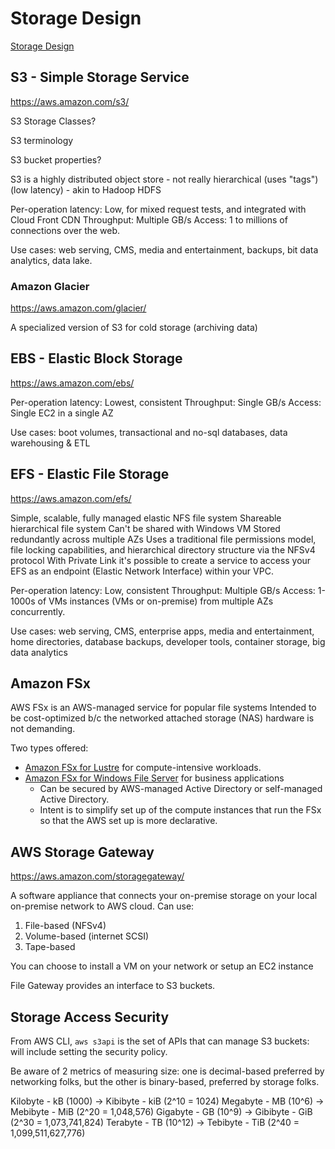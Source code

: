 
# Storage Design

[Storage Design](https://www.linkedin.com/learning/aws-certified-solutions-architect-associate-saa-c02-2-storage-design/storage-services?contextUrn=urn%3Ali%3AlyndaLearningPath%3A5f0f83ce498e4916ed6c9b22)

## S3 - Simple Storage Service

https://aws.amazon.com/s3/


S3 Storage Classes?

S3 terminology

S3 bucket properties?


S3 is a highly distributed object store - not really hierarchical (uses "tags")
(low latency) - akin to Hadoop HDFS

Per-operation latency: Low, for mixed request tests, and integrated with Cloud Front CDN
Throughput: Multiple GB/s
Access: 1 to millions of connections over the web.

Use cases: web serving, CMS, media and entertainment, backups, bit data analytics, data lake.

### Amazon Glacier

https://aws.amazon.com/glacier/

A specialized version of S3 for cold storage (archiving data)


## EBS - Elastic Block Storage

https://aws.amazon.com/ebs/

Per-operation latency: Lowest, consistent
Throughput: Single GB/s
Access: Single EC2 in a single AZ

Use cases: boot volumes, transactional and no-sql databases, data warehousing & ETL

## EFS - Elastic File Storage

https://aws.amazon.com/efs/

Simple, scalable, fully managed elastic NFS file system 
Shareable hierarchical file system
Can't be shared with Windows VM
Stored redundantly across multiple AZs
Uses a traditional file permissions model, file locking capabilities, and hierarchical directory structure via the NFSv4 protocol
With Private Link it's possible to create a service to access your EFS as an endpoint (Elastic Network Interface) within your VPC.

Per-operation latency: Low, consistent
Throughput: Multiple GB/s
Access: 1-1000s of VMs instances (VMs or on-premise) from multiple AZs concurrently.

Use cases: web serving, CMS, enterprise apps, media and entertainment, home directories, database backups, developer tools, container storage, big data analytics

## Amazon FSx

AWS FSx is an AWS-managed service for popular file systems
Intended to be cost-optimized b/c the networked attached storage (NAS) hardware is not demanding. 

Two types offered:
* [Amazon FSx for Lustre](https://aws.amazon.com/fsx/lustre/) for compute-intensive workloads.
* [Amazon FSx for Windows File Server](https://aws.amazon.com/fsx/windows/) for business applications
  * Can be secured by AWS-managed Active Directory or self-managed Active Directory.
  * Intent is to simplify set up of the compute instances that run the FSx so that the AWS set up is more declarative.


## AWS Storage Gateway

https://aws.amazon.com/storagegateway/

A software appliance that connects your on-premise storage on your local on-premise network to AWS cloud. Can use:

1. File-based (NFSv4) 
2. Volume-based (internet SCSI)
3. Tape-based

You can choose to install a VM on your network or setup an EC2 instance

File Gateway provides an interface to S3 buckets.

## Storage Access Security

From AWS CLI, `aws s3api` is the set of APIs that can manage S3 buckets: will include setting the security policy.

Be aware of 2 metrics of measuring size: one is decimal-based preferred by networking folks, but the other is binary-based, preferred by storage folks.

Kilobyte - kB (1000)  -> Kibibyte - kiB (2^10 = 1024)
Megabyte - MB (10^6)  -> Mebibyte - MiB (2^20 = 1,048,576)
Gigabyte - GB (10^9)  -> Gibibyte - GiB (2^30 = 1,073,741,824)
Terabyte - TB (10^12) -> Tebibyte - TiB (2^40 = 1,099,511,627,776)

